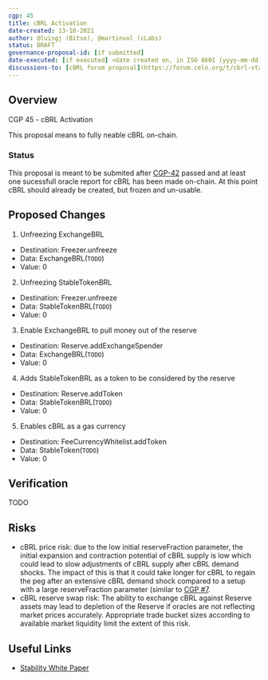 ```yaml
---
cgp: 45
title: cBRL Activation
date-created: 13-10-2021
author: @luisgj (Bitso), @martinvol (cLabs)
status: DRAFT
governance-proposal-id: [if submitted]
date-executed: [if executed] <date created on, in ISO 8601 (yyyy-mm-dd) format>
discussions-to: [cBRL forum proposal](https://forum.celo.org/t/cbrl-stable-asset/1281)
---
```

## Overview

CGP 45 - cBRL Activation

This proposal means to fully neable cBRL on-chain.

### Status

This proposal is meant to be submited after [CGP-42](https://github.com/celo-org/governance/blob/main/CGPs/cgp-0042.md) passed and at least one sucessfull oracle report for cBRL has been made on-chain. At this point cBRL should already be created, but frozen and un-usable.

## Proposed Changes

1. Unfreezing ExchangeBRL
  - Destination: Freezer.unfreeze
  - Data: ExchangeBRL(`TODO`)
  - Value: 0
2. Unfreezing StableTokenBRL
  - Destination: Freezer.unfreeze
  - Data: StableTokenBRL(`TODO`)
  - Value: 0
3. Enable ExchangeBRL to pull money out of the reserve
  - Destination: Reserve.addExchangeSpender
  - Data: ExchangeBRL(`TODO`)
  - Value: 0
4. Adds StableTokenBRL as a token to be considered by the reserve
  - Destination: Reserve.addToken
  - Data: StableTokenBRL(`TODO`)
  - Value: 0
5. Enables cBRL as a gas currency
  - Destination: FeeCurrencyWhitelist.addToken
  - Data: StableToken(`TODO`)
  - Value: 0

## Verification

TODO

## Risks

* cBRL price risk: due to the low initial reserveFraction parameter, the initial expansion and contraction potential of cBRL supply is low which could lead to slow adjustments of cBRL supply after cBRL demand shocks. The impact of this is that it could take longer for cBRL to regain the peg after an extensive cBRL demand shock compared to a setup with a large reserveFraction parameter (similar to [CGP #7](https://github.com/celo-org/governance/blob/main/CGPs/cgp-0007.md).
* cBRL reserve swap risk: The ability to exchange cBRL against Reserve assets may lead to depletion of the Reserve if oracles are not reflecting market prices accurately. Appropriate trade bucket sizes according to available market liquidity limit the extent of this risk.

## Useful Links

* [Stability White Paper](https://celo.org/papers/Celo_Stability_Analysis.pdf)
